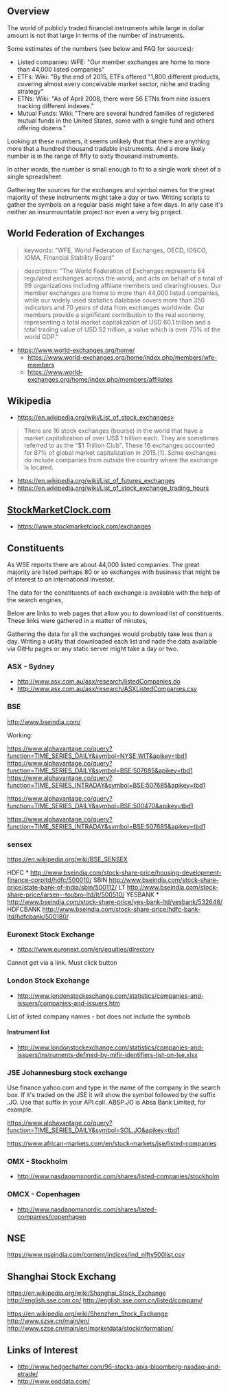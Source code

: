 

## Overview

The world of publicly traded financial instruments while large in dollar amount is not that large in terms of the number of instruments.

Some estimates of the numbers (see below and FAQ for sources):

* Listed companies: WFE: "Our member exchanges are home to more than 44,000 listed companies"
* ETFs: Wiki: "By the end of 2015, ETFs offered "1,800 different products, covering almost every conceivable market sector, niche and trading strategy"
* ETNs: Wiki: "As of April 2008, there were 56 ETNs from nine issuers tracking different indexes."
* Mutual Funds: Wiki: "There are several hundred families of registered mutual funds in the United States, some with a single fund and others offering dozens."

Looking at these numbers, it seems unlikely that that there are anything more that a hundred thousand tradable instruments. And a more likely number is in the range of fifty to sixty thousand instruments.

In other words, the number is small enough to fit to a single work sheet of a single spreadsheet.

Gathering the sources for the exchanges and symbol names for the great majority of these instruments might take a day or two. Writing scripts to gather the symbols on a regular basis might take a few days. In any case it's neither an insurmountable project nor even a very big project.


## World Federation of Exchanges

> keywords: "WFE, World Federation of Exchanges, OECD, IOSCO, IOMA, Financial Stability Board"

> description: "The World Federation of Exchanges represents 64 regulated exchanges across the world, and acts on behalf of a total of 99 organizations including affiliate members and clearinghouses. Our member exchanges are home to more than 44,000 listed companies, while our widely used statistics database covers more than 350 indicators and 70 years of data from exchanges worldwide. Our members provide a significant contribution to the real economy, representing a total market capitalization of USD 60.1 trillion and a total trading value of USD 52 trillion, a value which is over 75% of the world GDP."

* <https://www.world-exchanges.org/home/>
	* <https://www.world-exchanges.org/home/index.php/members/wfe-members>
	* <https://www.world-exchanges.org/home/index.php/members/affiliates>

## Wikipedia

* https://en.wikipedia.org/wiki/List_of_stock_exchanges>

> There are 16 stock exchanges (bourse) in the world that have a market capitalization of over US$ 1 trillion each. They are sometimes referred to as the "$1 Trillion Club". These 16 exchanges accounted for 87% of global market capitalization in 2015.[1]. Some exchanges do include companies from outside the country where the exchange is located.

* <https://en.wikipedia.org/wiki/List_of_futures_exchanges>
* <https://en.wikipedia.org/wiki/List_of_stock_exchange_trading_hours>

## [StockMarketClock.com]( https://www.stockmarketclock.com/ )

* <https://www.stockmarketclock.com/exchanges>

## Constituents

As WSE reports there are about 44,000 listed companies. The great majority are listed perhaps 80 or so exchanges with business that might be of interest to an international investor.

The data for the constituents of each exchange is available with the help of the search engines,

Below are links to web pages that allow you to download list of constituents. These links were gathered in a matter of minutes,

Gathering the data for all the exchanges would probably take less than a day. Writing a utility that downloaded each list and nade the data available via GitHu pages or any static server might take a day or two.



### ASX - Sydney

* <http://www.asx.com.au/asx/research/listedCompanies.do>
* <http://www.asx.com.au/asx/research/ASXListedCompanies.csv>

### BSE

<http://www.bseindia.com/>

Working:

https://www.alphavantage.co/query?function=TIME_SERIES_DAILY&symbol=NYSE:WIT&apikey=tbd1
https://www.alphavantage.co/query?function=TIME_SERIES_DAILY&symbol=BSE:507685&apikey=tbd1
https://www.alphavantage.co/query?function=TIME_SERIES_INTRADAY&symbol=BSE:507685&apikey=tbd1

https://www.alphavantage.co/query?function=TIME_SERIES_DAILY&symbol=BSE:500470&apikey=tbd1

https://www.alphavantage.co/query?function=TIME_SERIES_INTRADAY&symbol=BSE:507685&apikey=tbd1

### sensex
https://en.wikipedia.org/wiki/BSE_SENSEX

HDFC *
http://www.bseindia.com/stock-share-price/housing-development-finance-corpltd/hdfc/500010/
SBIN
http://www.bseindia.com/stock-share-price/state-bank-of-india/sbin/500112/
LT
http://www.bseindia.com/stock-share-price/larsen--toubro-ltd/lt/500510/
YESBANK *
http://www.bseindia.com/stock-share-price/yes-bank-ltd/yesbank/532648/
HDFCBANK
http://www.bseindia.com/stock-share-price/hdfc-bank-ltd/hdfcbank/500180/


### Euronext Stock Exchange

* <https://www.euronext.com/en/equities/directory>

Cannot get via a link. Must click button

### London Stock Exchange

* <http://www.londonstockexchange.com/statistics/companies-and-issuers/companies-and-issuers.htm>

List of listed company names - bot does not include the symbols

#### Instrument list
* <http://www.londonstockexchange.com/statistics/companies-and-issuers/instruments-defined-by-mifir-identifiers-list-on-lse.xlsx>

### JSE Johannesburg stock exchange

Use finance.yahoo.com and type in the name of the company in the search box. If it's traded on the JSE it will show the symbol followed by the suffix .JO. Use that suffix in your API call.  ABSP.JO is Absa Bank Limited, for example.

https://www.alphavantage.co/query?function=TIME_SERIES_DAILY&symbol=SOL.JO&apikey=tbd1

https://www.african-markets.com/en/stock-markets/jse/listed-companies

### OMX - Stockholm

* <http://www.nasdaqomxnordic.com/shares/listed-companies/stockholm>

### OMCX - Copenhagen

* <http://www.nasdaqomxnordic.com/shares/listed-companies/copenhagen>

## NSE

https://www.nseindia.com/content/indices/ind_nifty500list.csv

## Shanghai Stock Exchang

https://en.wikipedia.org/wiki/Shanghai_Stock_Exchange
http://english.sse.com.cn/
http://english.sse.com.cn/listed/company/


https://en.wikipedia.org/wiki/Shenzhen_Stock_Exchange
http://www.szse.cn/main/en/
http://www.szse.cn/main/en/marketdata/stockinformation/

## Links of Interest

* <http://www.hedgechatter.com/96-stocks-apis-bloomberg-nasdaq-and-etrade/>
* <http://www.eoddata.com/>